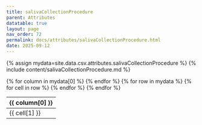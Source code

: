 ```yaml
---
title: salivaCollectionProcedure
parent: Attributes
datatable: true
layout: page
nav_order: 72
permalink: docs/attributes/salivaCollectionProcedure.html
date: 2025-09-12
---
```

{% assign mydata=site.data.csv.attributes.salivaCollectionProcedure %}
{% include content/salivaCollectionProcedure.md %}
<table id="myTable" class="display" style="width:100%">
    <thead>
    {% for column in mydata[0] %}
        <th>{{ column[0] }}</th>
    {% endfor %}
    </thead>
    <tbody>
    {% for row in mydata %}
        <tr>
        {% for cell in row %}
            <td>{{ cell[1] }}</td>
        {% endfor %}
        </tr>
    {% endfor %}
    </tbody>
</table>
<script type="text/javascript">
  $(document).ready(function () {
    $('#myTable').DataTable({
      responsive: true,
      deferRender: false,
      paging: false,
      order: [],
    });
  });
</script>
